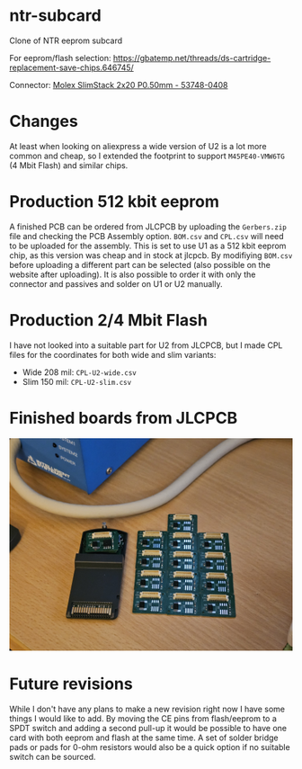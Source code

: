 # ntr-subcard
Clone of NTR eeprom subcard

For eeprom/flash selection: https://gbatemp.net/threads/ds-cartridge-replacement-save-chips.646745/

Connector: [Molex SlimStack 2x20 P0.50mm - 53748-0408](https://www.digikey.com/en/products/detail/molex/0537480408/1059857)

# Changes
At least when looking on aliexpress a wide version of U2 is a lot more common and cheap, so I extended the footprint to support `M45PE40-VMW6TG` (4 Mbit Flash) and similar chips.

# Production 512 kbit eeprom
A finished PCB can be ordered from JLCPCB by uploading the `Gerbers.zip` file and checking the PCB Assembly option.
`BOM.csv` and `CPL.csv` will need to be uploaded for the assembly. This is set to use U1 as a 512 kbit eeprom chip, as this version was cheap and in stock at jlcpcb.
By modifiying `BOM.csv` before uploading a different part can be selected (also possible on the website after uploading).
It is also possible to order it with only the connector and passives and solder on U1 or U2 manually.

# Production 2/4 Mbit Flash
I have not looked into a suitable part for U2 from JLCPCB, but I made CPL files for the coordinates for both wide and slim variants:
* Wide 208 mil: `CPL-U2-wide.csv`
* Slim 150 mil: `CPL-U2-slim.csv`

# Finished boards from JLCPCB
![](https://github.com/rosaage/ntr-subcard/blob/main/jlcpcb_finished_boards.jpg)

# Future revisions
While I don't have any plans to make a new revision right now I have some things I would like to add.
By moving the CE pins from flash/eeprom to a SPDT switch and adding a second pull-up it would be possible
to have one card with both eeprom and flash at the same time. A set of solder bridge pads or pads for 0-ohm resistors would also be a quick option if no suitable switch can be sourced.
